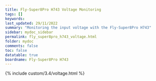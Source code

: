 ```yaml
---
title: Fly-Super8Pro H743 Voltage Monitoring
tags: []
keywords: 
last_updated: 29/11/2022
summary: "Monitoring the input voltage with the Fly-Super8Pro H743"
sidebar: mydoc_sidebar
permalink: fly_super8pro_h743_voltage.html
folder: mydoc
comments: false
toc: false
datatable: true
boardname: Fly-Super8Pro H743
---
```


{% include custom/3.4/voltage.html %}  

